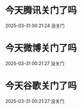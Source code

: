# 今天腾讯关门了吗

2025-03-31 00:21:24 没关门

# 今天微博关门了吗

2025-03-31 00:21:27 没关门

# 今天谷歌关门了吗

2025-03-31 00:21:27 没关门

